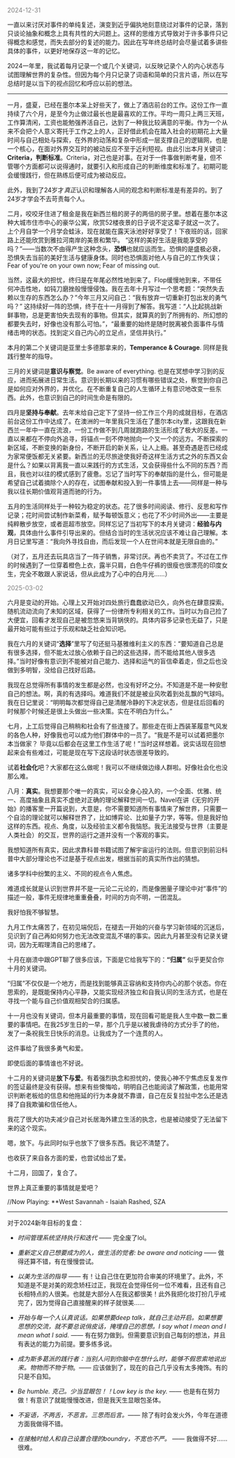 
<span style="color: gray;">2024-12-31</span>

一直以来讨厌对事件的单纯复述，演变到近乎偏执地刻意绕过对事件的记录，落到只谈论抽象和概念上具有共性的大问题上。这样的思维方式导致对于许多事件只记得概念和感觉，而失去部分的复述的能力。因此在写年终总结时会尽量试着多讲些具体的事件，以更好地保存这一年的记忆。

2024一年里，我试着每月记录一个或几个关键词，以反映记录个人的内心状态与试图理解世界的复杂性。但因为每个月只记录了词语和简单的只言片语，所以在写总结时是以当下的视点回忆和呼应以前的想法。

---
一月，盛夏，已经在墨尔本呆上好些天了，做上了酒店前台的工作。这份工作一直持续了六个月，是至今为止做过最长也是最喜欢的工作。平均一周只上两三天班，工作算清闲，工资也能勉强养活自己，达到了一种我比较满意的平衡。作为一个从来不会把个人意义寄托于工作之上的人，正好借此机会在踏入社会的初期花上大量时间与自己相处与探索，在外界的动荡和复杂中形成一层支撑自己的逻辑网，也是一个核心，在面对外界交互时的被动反应不至于近利短视。由此引出本月关键词：**Criteria，判断标准**。Criteria，对己也是对事。在对于一件事做判断考量，但不管哪个方面都可以说得通时，就要引入和形成自己的判断维度和标准了。初期可能会缓慢践行，但在熟练后便可成为被动反应。

此外，我到了24岁才*真正*认识和理解各人间的观念和判断标准是有差异的。到了24岁才学会不去苛责每个人。

二月，咬咬牙住进了租金是我在新西兰租的房子的两倍的房子里。想着在墨尔本这种大城市住市中心的豪华公寓，欣赏52楼夜景的日子说不定这辈子就这一次了。上个月自学一个月学会蛙泳，现在就能在露天泳池好好享受了！下夜班的话，回家路上还能欣赏到雅拉河南岸的美景和繁华。
“这样的美好生活是我能享受的吗？”——当数次不由得产生这种念头，**恐惧**也就应运而生。恐惧的是盛极必衰，恐惧失去当前的美好生活与健康身体。同时也恐惧面对他人与自己的工作失误；Fear of you're on your own now; Fear of missing out.

当然，这最大的担忧，终归是在年尾必然性地到来了。Flop缓慢地到来，不带任何冲击性地，如钝刀磨挫般慢慢侵蚀。我在去年十月写过一个思考题：“突然失去赖以生存的东西怎么办？”今年三月又问自己：“我有放弃一切重新打包出发的勇气吗？” 这持续好一阵的恐惧，终于在十一月得到了解答。我写道：“人比起挑战新鲜事物，总是更害怕失去现有的事物。但其实，就算真的到了所拥有的、所幻想的都要失去时，好像也没有那么可怕。”，“最重要的始终是随时脱离被负面事件与情绪击垮的状态。找到定义自己内心的立足点，坚信并执行。”

本月的第二个关键词是亚里士多德那拿来的，**Temperance & Courage**. 同样是我践行整年的指导。

三月的关键词是**意识与察觉**。Be aware of everything. 也是在冥想中学习到的反应，进而拓展进日常生活。意识到长期以来的习惯有哪些错误之处，察觉到你自己是如何应对外界的，并优化。在不断重复自己的人生循环上有意识地改变一些东西。此外，也意识到自己的时间生命是有限的。

四月是**坚持与奉献**。去年末给自己定下了坚持一份工作三个月的成就目标，在酒店前台这份工作中达成了。在澳洲的一年里我只生活在了墨尔本city里，这跟我在新西兰一年中一直在流浪，一份工作做不到几周就跑路的生活形成了极大的反差。一直以来都在不停向外追寻，将锚点一刻不停地抛向一个又一个的远方。不断探索的新区域，不断变换的新身份，不断开启的新关系，让人上瘾。甚至奇遇是否已经成为家常便饭都无关紧要。新西兰的无尽旅途使我好奇这样生活方式之外的东西又会是什么？如果以背离我一直以来践行的方式生活，又会获得些什么不同的东西？而且，我也对以往的模式感到了疲惫。忘记了当时写下的奉献指的是什么，但可能是希望自己试着摘除个人的存在，试图奉献和投入到一件事情上去——同样是一种与我以往长期价值观背道而驰的行为。

五月的生活同样处于一种较为稳定的状态。花了很多时间阅读、修行、反思和写作记录；花时间尝试制作新菜肴，赋予每顿饭意义；也花了不少时间外出——主要是纯粹散步放空，或者逛超市放空。同样忘记了当初写下的本月关键词：**经验与内观**，具体由什么事件引导出来的。但结合当时的生活状况应该不难让自己理解。本月日记里写道：“我向外寻找自由，而后发现一个人在世间本就是无限自由的。”

（对了，五月还去玩具店当了一阵子销售，非常讨厌。再也不卖货了。不过在工作的时候遇到了一位穿着橙色上衣，露半只肩，白色牛仔裤的很瘦也很漂亮的印度女生，完全不敢跟人家说话，但从此成为了心中的白月光……）

<span style="color: gray;">2025-03-02</span>

六月是变动的开始。心理上又开始对四处旅行蠢蠢欲动已久，向外也在肆意探索。随机流动流向了未知的区域，获得了一份律所专利相关的工作。当时以为自己捡了大便宜，回看才发现自己是被忽悠来当背锅侠的。具体内容多记录也无益了，只是最开始可能有些过于乐观和缺乏社会知识吧。

我在六月的关键词“**选择**”里写了句还挺马基雅维利主义的东西：“要知道自己总是有很多选择，但不能太过放心依赖于自己的这些选择，而不能给其他人很多选择。”当时好像有意识到不能被对自己能力、选择和运气的盲信牵着走，但之后也没做到多明智，没给自己找好后路。

我现在总觉得所有事情的发生都是必然，也没有好坏之分。不知道是不是一种安慰自己的想法。啊，真的有选择吗。难道我们不就是被业风吹着到处乱飘的气球吗。我在日记里说：“明明每次都觉得自己是清醒冷静的下决定状态，但是往后回看的时候那个时候还是很上头做出一些决策。实在不明白为什么。”

七月，上工后觉得自己稍稍和社会有了些连接了。那些走在街上西装革履意气风发的各色人种，好像我也可以成为他们群体中的一员了。“我是不是可以试着把墨尔本当做家？
毕竟以后都会在这里工作生活了呢！”当时这样想着。说实话现在回想起来会有些难过，可能是现在写下这段话时状态很差导致的。

试着**社会化**吧？大家都在这么做呢！我可以不继续做边缘人群啦。好像社会化也没那么难。

八月：**真实**。我想要那个唯一的真实，可以全身心投入的，一个全面、优雅、统一、高度抽象且真实不虚绝对正确的理论解释世间一切。Navel在讲《无穷的开始》的播客里一开篇说到，大意是，你不需要知道所有事情来了解世界，只需要一个自洽的理论就可以解释世界了，比如博弈论、比如量子力学，等等。但是我好怕这样的东西。视点、角度，以及经验主义都令我恼怒。我无法接受与世界（主要是人类社会）的交互，世界的运行之道并没有一个客观的事实。

我想知道所有真实，因此求靠科普书籍试图了解宇宙运行的法则。但意识到前沿科普中大部分理论也不过是基于视点出发，根据当前的真实所作出的猜想。

诸多学科中纷繁的主义、不同的视点令人焦虑。

难道成长就是认识到世界并不是一元论二元论的，而是像圈量子理论中对“事件”的描述一般，事件无规律地重重叠叠，时间的方向不明，一团混乱。

我好怕我不够智慧。

九月工作太痛苦了，在初见端倪后，在褪去一开始的兴奋与学习新领域的沉迷后，见识到了自己再如何努力也无法改变混乱不堪的事实。因此九月甚至没有记录关键词，因为无暇理清自己的思绪了。

十月在崩溃中跟GPT聊了很多应该，下面是它给我写下的：**“归属”** 似乎更契合你十月的关键词。

“归属”不仅仅是一个地方，而是找到能够真正容纳和支持你内心的那个状态。你在思索的，是既能保持内心平静，又能实现经济独立和自我认同的生活方式，也是在寻找一个能与自己价值观相契合的归属感。

十一月也没有关键词，但本月最重要的事情，现在回看可能是我人生中数一数二重要的事情吧。在我25岁生日的一早，那个几乎是以被我虐待的方式分手了的他，发了一条祝我生日快乐的消息。让我成为了一个连贯的人。

这件事给了我很多勇气和爱。

即使后面的事情谁也不好说。

十二月的关键词是**放下与爱**。有着强烈执念和担忧的，使我心神不宁焦虑反复发作的签证最终是没有获得。想来有些懊悔哈，明明自己也能阅读了解政策，也能用常识判断老板给的信息和他拖延的行为本身就不靠谱，自己在反复拉扯中怎么还是选择了自我欺骗和信任他人。

我花了很大的功夫减少自己对长居海外建立生活的执念，也是被动接受了无法留下来的这个现实。

嗯，放下。与此同时似乎也放下了很多东西。我记不清楚了。

也收获了来自各方面的爱，也尝试给出了爱。

十二月，回国了，复合了。

世界上真正重要的事情就是爱吧？

//Now Playing: **West Savannah - Isaiah Rashed, SZA

---
对于2024新年目标的复盘：
- *时间管理系统坚持执行和迭代* —— 完全废了lol。

- *重新定义自己想要成为的人，做生活的觉者: be aware and noticing* —— 做得还算不错，有在慢慢尝试。

- *以美为生活的指导* —— 有！让自己住在更加符合审美的环境里了。此外，不知道是不是对美的观念矫枉过正，我现在会觉得任何一位不难看，且还有自己长相特点的人很美。也就是大部分人在我这都很美！此外我把化妆打扮几乎戒完了，因为觉得自己直接醒来的样子就很美……

- *开始与每一个人认真说话。如果想要deep talk，就自己主动开启。如果想要思想的交流，就不要总说俏皮话，掩埋自己的思想。I say what I mean and I mean what I said.* —— 有在努力做到。但需要意识到自己每刻的想法，并且有表达的能力为前提。要多练多说。

- *成为斯多葛派的践行者：当别人问到你脑中在想什么时，能够不假思索地说出来。物物而不物于物*。—— 应该做到了，现在的自己几乎没有太多掩饰。有的只是不自知。

- *Be humble. 克己。少当显眼包！！Low key is the key.* —— 也是有在努力做！有意识了就能慢慢改进，但是我天生显眼包圣体。

- *不妄语，不两舌，不恶言。三思而后言。*—— 除了有时会发火外，今年在道德方面我做得不错。

- *在接触时给人和自己设置合理的boundry，不宽也不严。* —— 我做得不好…… 很难。